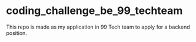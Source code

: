 # coding_challenge_be_99_techteam
This repo is made as my application in 99 Tech team to apply for a backend position.
